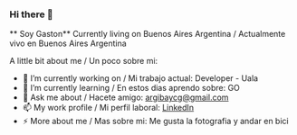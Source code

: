 ### Hi there 👋


** Soy Gaston** Currently living on Buenos Aires Argentina / Actualmente vivo en Buenos Aires Argentina

A little bit about me / Un poco sobre mi: 

- 🔭 I’m currently working on / Mi trabajo actual: Developer - Uala
- 🌱 I’m currently learning / En estos dias aprendo sobre: GO
- 💬 Ask me about / Hacete amigo: argibaycg@gmail.com
- 📫 My work profile / Mi perfil laboral: [LinkedIn](https://www.linkedin.com/in/argibaycg/)
- ⚡ More about me / Mas sobre mi: Me gusta la fotografia y andar en bici
